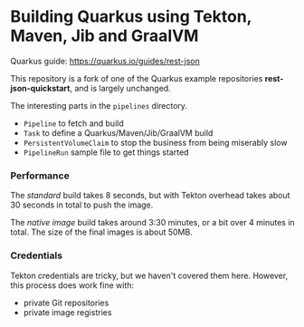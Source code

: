 # Building Quarkus using Tekton, Maven, Jib and GraalVM

Quarkus guide: https://quarkus.io/guides/rest-json

This repository is a fork of one of the Quarkus example repositories **rest-json-quickstart**, and is largely unchanged.

The interesting parts in the `pipelines` directory.

- `Pipeline` to fetch and build
- `Task` to define a Quarkus/Maven/Jib/GraalVM build
- `PersistentVolumeClaim` to stop the business from being miserably slow
- `PipelineRun` sample file to get things started

### Performance

The _standard_ build takes 8 seconds, but with Tekton overhead takes about 30 seconds in total to push the image.

The _native image_ build takes around 3:30 minutes, or a bit over 4 minutes in total. 
The size of the final images is about 50MB.


### Credentials

Tekton credentials are tricky, but we haven't covered them here. However, this process does work fine with:
 
- private Git repositories
- private image registries
